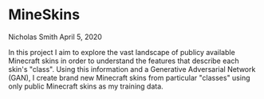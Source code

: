 # MineSkins
Nicholas Smith
April 5, 2020

In this project I aim to explore the vast landscape of publicy available Minecraft skins in order to understand the features that describe each skin's "class". Using this information and a Generative Adversarial Network (GAN), I create brand new Minecraft skins from particular "classes" using only public Minecraft skins as my training data.